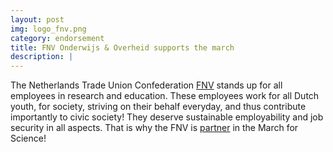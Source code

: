 ```yaml
---
layout: post
img: logo_fnv.png
category: endorsement
title: FNV Onderwijs & Overheid supports the march  
description: |
---
```

The Netherlands Trade Union Confederation [FNV](https://www.fnv.nl/sector-en-cao/alle-sectoren/overheid/) stands up for all employees in research and education. These employees work for all Dutch youth, for society, striving on their behalf everyday, and thus contribute importantly to civic society! They deserve sustainable employability and job security in all aspects. That is why the FNV is [partner](/endorsements/) in the March for Science!
